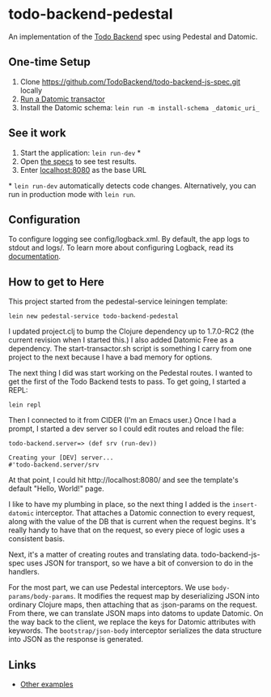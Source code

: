 # todo-backend-pedestal

An implementation of the [Todo Backend](http://www.todobackend.com/)
spec using Pedestal and Datomic.

## One-time Setup

1. Clone https://github.com/TodoBackend/todo-backend-js-spec.git
locally
2. [Run a Datomic transactor](http://docs.datomic.com/run-transactor.html)
2. Install the Datomic schema: `lein run -m install-schema _datomic_uri_`

## See it work

1. Start the application: `lein run-dev` \*
2. Open
   [the specs](http://www.todobackend.com/specs/index.html?http://localhost:8080/)
   to see test results.
3. Enter [localhost:8080](http://localhost:8080/) as the base URL

\* `lein run-dev` automatically detects code changes. Alternatively, you can run in production mode
with `lein run`.

## Configuration

To configure logging see config/logback.xml. By default, the app logs to stdout and logs/.
To learn more about configuring Logback, read its [documentation](http://logback.qos.ch/documentation.html).

## How to get to Here

This project started from the pedestal-service leiningen template:

`lein new pedestal-service todo-backend-pedestal`

I updated project.clj to bump the Clojure dependency up to 1.7.0-RC2
(the current revision when I started this.) I also added Datomic Free
as a dependency. The start-transactor.sh script is something I carry
from one project to the next because I have a bad memory for options.

The next thing I did was start working on the Pedestal routes. I
wanted to get the first of the Todo Backend tests to pass. To get
going, I started a REPL:

`lein repl`

Then I connected to it from CIDER (I'm an Emacs user.) Once I had a
prompt, I started a dev server so I could edit routes and reload the
file:

```
todo-backend.server=> (def srv (run-dev))

Creating your [DEV] server...
#'todo-backend.server/srv
```

At that point, I could hit http://localhost:8080/ and see the
template's default "Hello, World!" page.

I like to have my plumbing in place, so the next thing I added is the
`insert-datomic` interceptor. That attaches a Datomic connection to
every request, along with the value of the DB that is current when the
request begins. It's really handy to have that on the request, so
every piece of logic uses a consistent basis.

Next, it's a matter of creating routes and translating
data. todo-backend-js-spec uses JSON for transport, so we have a bit
of conversion to do in the handlers.

For the most part, we can use Pedestal interceptors. We use
`body-params/body-params`. It modifies the request map by
deserializing JSON into ordinary Clojure maps, then attaching that as
:json-params on the request. From there, we can translate JSON maps
into datoms to update Datomic. On the way back to the client, we
replace the keys for Datomic attributes with keywords. The
`bootstrap/json-body` interceptor serializes the data structure into
JSON as the response is generated.

## Links
* [Other examples](https://github.com/pedestal/samples)
